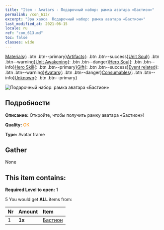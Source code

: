 ```yaml
---
title: "Item - Avatars - Подарочный набор: рамка аватара «Бастион»"
permalink: /con_613/
excerpt: "Эра хаоса  Подарочный набор: рамка аватара «Бастион»"
last_modified_at: 2021-06-15
locale: ru
ref: "con_613.md"
toc: false
classes: wide
---
```

 [Materials](/ItemsRU/){: .btn .btn--primary}[Artifacts](/ItemsRU/Artifacts/){: .btn .btn--success}[Unit Soul](/ItemsRU/UnitSoul/){: .btn .btn--warning}[Unit Awakening](/ItemsRU/UnitAwakening/){: .btn .btn--danger}[Hero Soul](/ItemsRU/HeroSoul/){: .btn .btn--info}[Hero Skill](/ItemsRU/HeroSkill/){: .btn .btn--primary}[Gift](/ItemsRU/Gift/){: .btn .btn--success}[Event related](/ItemsRU/Events/){: .btn .btn--warning}[Avatars](/ItemsRU/Avatars/){: .btn .btn--danger}[Consumables](/ItemsRU/Consumables/){: .btn .btn--info}[Unknown](/ItemsRU/Unknown/){: .btn .btn--primary}

 ![Подарочный набор: рамка аватара «Бастион»](/images/t/i_907003.png)

## Подробности
 **Описание:** Откройте, чтобы получить рамку аватара «Бастион»!

 **Quality:** <span style="color: #FF8C00">OK</span>

 **Type:** Avatar frame

## Gather

  None

## This item contains:

 **Required Level to open:** 1

 5 You would get **ALL** items  from:

  | Nr | Amount |     Item    |
  |:---|:-------|:------------|
  | 1 |  **1x** | [Бастион](/ru/Avatars/Rampart/) |  | 
